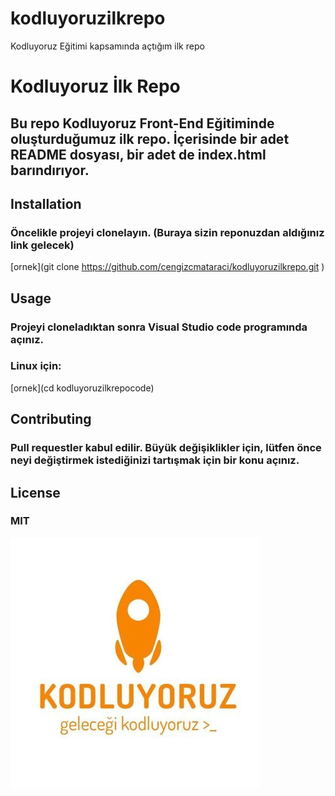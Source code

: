 # kodluyoruzilkrepo
Kodluyoruz Eğitimi kapsamında açtığım ilk repo

# Kodluyoruz İlk Repo
## Bu repo Kodluyoruz Front-End Eğitiminde oluşturduğumuz ilk repo. İçerisinde bir adet README dosyası, bir adet de index.html barındırıyor.


## Installation
### Öncelikle projeyi clonelayın. (Buraya sizin reponuzdan aldığınız link gelecek)
[ornek](git clone https://github.com/cengizcmataraci/kodluyoruzilkrepo.git )

## Usage
### Projeyi cloneladıktan sonra Visual Studio code programında açınız.
### Linux için:
[ornek](cd kodluyoruzilkrepocode)

## Contributing
### Pull requestler kabul edilir. Büyük değişiklikler için, lütfen önce neyi değiştirmek istediğinizi tartışmak için bir konu açınız.

## License
### MIT

![Kodluyoruz Logo](https://raw.githubusercontent.com/Kodluyoruz/taskforce/git/git/markdown-nedir-nasil-kullaniriz-/figures/kodluyoruz_logo.jpg)


